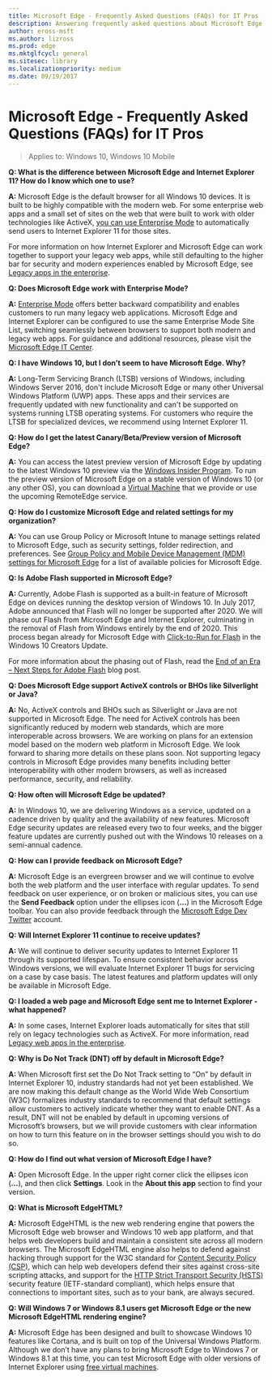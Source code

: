 ```yaml
---
title: Microsoft Edge - Frequently Asked Questions (FAQs) for IT Pros (Microsoft Edge for IT Pros)
description: Answering frequently asked questions about Microsoft Edge features, integration, support, and potential problems.
author: eross-msft
ms.author: lizross
ms.prod: edge
ms.mktglfcycl: general
ms.sitesec: library
ms.localizationpriority: medium
ms.date: 09/19/2017
---
```


# Microsoft Edge - Frequently Asked Questions (FAQs) for IT Pros

>Applies to: Windows 10, Windows 10 Mobile

**Q: What is the difference between Microsoft Edge and Internet Explorer 11? How do I know which one to use?**

**A:** Microsoft Edge is the default browser for all Windows 10 devices. It is built to be highly compatible with the modern web. For some enterprise web apps and a small set of sites on the web that were built to work with older technologies like ActiveX, [you can use Enterprise Mode](https://docs.microsoft.com/en-us/microsoft-edge/deploy/emie-to-improve-compatibility) to automatically send users to Internet Explorer 11 for those sites.

For more information on how Internet Explorer and Microsoft Edge can work together to support your legacy web apps, while still defaulting to the higher bar for security and modern experiences enabled by Microsoft Edge, see [Legacy apps in the enterprise](https://blogs.windows.com/msedgedev/2017/04/07/legacy-web-apps-enterprise/#RAbtRvJSYFaKu2BI.97).

**Q: Does Microsoft Edge work with Enterprise Mode?**

**A:** [Enterprise Mode](https://docs.microsoft.com/en-us/internet-explorer/ie11-deploy-guide/enterprise-mode-overview-for-ie11) offers better backward compatibility and enables customers to run many legacy web applications. Microsoft Edge and Internet Explorer can be configured to use the same Enterprise Mode Site List, switching seamlessly between browsers to support both modern and legacy web apps. For guidance and additional resources, please visit the [Microsoft Edge IT Center](https://technet.microsoft.com/en-us/microsoft-edge).


**Q: I have Windows 10, but I don’t seem to have Microsoft Edge. Why?**

**A:** Long-Term Servicing Branch (LTSB) versions of Windows, including Windows Server 2016, don't include Microsoft Edge or many other Universal Windows Platform (UWP) apps. These apps and their services are frequently updated with new functionality and can't be supported on systems running LTSB operating systems. For customers who require the LTSB for specialized devices, we recommend using Internet Explorer 11.

**Q: How do I get the latest Canary/Beta/Preview version of Microsoft Edge?**

**A:** You can access the latest preview version of Microsoft Edge by updating to the latest Windows 10 preview via the [Windows Insider Program](https://insider.windows.com/). To run the preview version of Microsoft Edge on a stable version of Windows 10 (or any other OS), you can download a [Virtual Machine](https://developer.microsoft.com/en-us/microsoft-edge/tools/vms/windows/) that we provide or use the upcoming RemoteEdge service.

**Q: How do I customize Microsoft Edge and related settings for my organization?**

**A:** You can use Group Policy or Microsoft Intune to manage settings related to Microsoft Edge, such as security settings, folder redirection, and preferences. See [Group Policy and Mobile Device Management (MDM) settings for Microsoft Edge](https://docs.microsoft.com/en-us/microsoft-edge/deploy/available-policies) for a list of available policies for Microsoft Edge.

**Q: Is Adobe Flash supported in Microsoft Edge?**

**A:** Currently, Adobe Flash is supported as a built-in feature of Microsoft Edge on devices running the desktop version of Windows 10. In July 2017, Adobe announced that Flash will no longer be supported after 2020. We will phase out Flash from Microsoft Edge and Internet Explorer, culminating in the removal of Flash from Windows entirely by the end of 2020. This process began already for Microsoft Edge with [Click-to-Run for Flash](https://blogs.windows.com/msedgedev/2016/12/14/edge-flash-click-run/) in the Windows 10 Creators Update.

For more information about the phasing out of Flash, read the [End of an Era – Next Steps for Adobe Flash](https://blogs.windows.com/msedgedev/2017/07/25/flash-on-windows-timeline/#85ZBy7aiVlDQHebO.97) blog post.

**Q: Does Microsoft Edge support ActiveX controls or BHOs like Silverlight or Java?**

**A:** No, ActiveX controls and BHOs such as Silverlight or Java are not supported in Microsoft Edge. The need for ActiveX controls has been significantly reduced by modern web standards, which are more interoperable across browsers. We are working on plans for an extension model based on the modern web platform in Microsoft Edge. We look forward to sharing more details on these plans soon. Not supporting legacy controls in Microsoft Edge provides many benefits including better interoperability with other modern browsers, as well as increased performance, security, and reliability.

**Q: How often will Microsoft Edge be updated?**

**A:** In Windows 10, we are delivering Windows as a service, updated on a cadence driven by quality and the availability of new features. Microsoft Edge security updates are released every two to four weeks, and the bigger feature updates are currently pushed out with the Windows 10 releases on a semi-annual cadence.

**Q: How can I provide feedback on Microsoft Edge?**

**A:** Microsoft Edge is an evergreen browser and we will continue to evolve both the web platform and the user interface with regular updates. To send feedback on user experience, or on broken or malicious sites, you can use the **Send Feedback** option under the ellipses icon (**...**) in the Microsoft Edge toolbar. You can also provide feedback through the [Microsoft Edge Dev Twitter](https://twitter.com/MSEdgeDev) account. 

**Q: Will Internet Explorer 11 continue to receive updates?**

**A:** We will continue to deliver security updates to Internet Explorer 11 through its supported lifespan. To ensure consistent behavior across Windows versions, we will evaluate Internet Explorer 11 bugs for servicing on a case by case basis. The latest features and platform updates will only be available in Microsoft Edge. 

**Q: I loaded a web page and Microsoft Edge sent me to Internet Explorer - what happened?**

**A:** In some cases, Internet Explorer loads automatically for sites that still rely on legacy technologies such as ActiveX. For more information, read [Legacy web apps in the enterprise](https://blogs.windows.com/msedgedev/2017/04/07/legacy-web-apps-enterprise/#uHpbs94kAaVsU1qB.97).

**Q: Why is Do Not Track (DNT) off by default in Microsoft Edge?**

**A:** When Microsoft first set the Do Not Track setting to “On” by default in Internet Explorer 10, industry standards had not yet been established. We are now making this default change as the World Wide Web Consortium (W3C) formalizes industry standards to recommend that default settings allow customers to actively indicate whether they want to enable DNT. As a result, DNT will not be enabled by default in upcoming versions of Microsoft’s browsers, but we will provide customers with clear information on how to turn this feature on in the browser settings should you wish to do so.

**Q: How do I find out what version of Microsoft Edge I have?**

**A:** Open Microsoft Edge. In the upper right corner click the ellipses icon (**…**), and then click **Settings**. Look in the **About this app** section to find your version. 
 
**Q: What is Microsoft EdgeHTML?**

**A:** Microsoft EdgeHTML is the new web rendering engine that powers the Microsoft Edge web browser and Windows 10 web app platform, and that helps web developers build and maintain a consistent site across all modern browsers. The Microsoft EdgeHTML engine also helps to defend against hacking through support for the W3C standard for [Content Security Policy (CSP)](https://developer.microsoft.com/microsoft-edge/platform/documentation/dev-guide/security/content-Security-Policy), which can help web developers defend their sites against cross-site scripting attacks, and support for the [HTTP Strict Transport Security (HSTS)](https://developer.microsoft.com/microsoft-edge/platform/documentation/dev-guide/security/HSTS/) security feature (IETF-standard compliant), which helps ensure that connections to important sites, such as to your bank, are always secured.

**Q: Will Windows 7 or Windows 8.1 users get Microsoft Edge or the new Microsoft EdgeHTML rendering engine?**

**A:** Microsoft Edge has been designed and built to showcase Windows 10 features like Cortana, and is built on top of the Universal Windows Platform. Although we don’t have any plans to bring Microsoft Edge to Windows 7 or Windows 8.1 at this time, you can test Microsoft Edge with older versions of Internet Explorer using [free virtual machines](https://developer.microsoft.com/en-us/microsoft-edge/tools/vms/).

